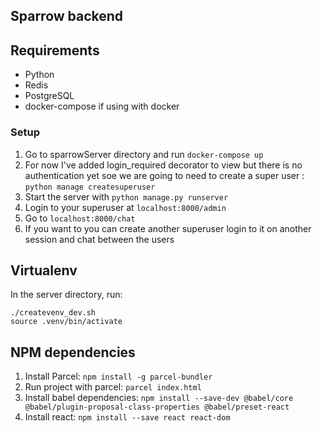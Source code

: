 ## Sparrow backend

## Requirements

- Python
- Redis
- PostgreSQL
- docker-compose if using with docker


### Setup

1. Go to sparrowServer directory and run `docker-compose up` 
2. For now I've added login_required decorator to view but there is no authentication yet soe we are going to need to create a super user : `python manage createsuperuser`
3. Start the server with `python manage.py runserver`
4. Login to your superuser at `localhost:8000/admin`
5. Go to `localhost:8000/chat`
6. If you want to you can create another superuser login to it on another session and chat between the users

## Virtualenv

In the server directory, run:

    ./createvenv_dev.sh
    source .venv/bin/activate

## NPM dependencies
1. Install Parcel: `npm install -g parcel-bundler`
2. Run project with parcel: `parcel index.html`
3. Install babel dependencies: `npm install --save-dev @babel/core @babel/plugin-proposal-class-properties @babel/preset-react`
4. Install react: `npm install --save react react-dom`